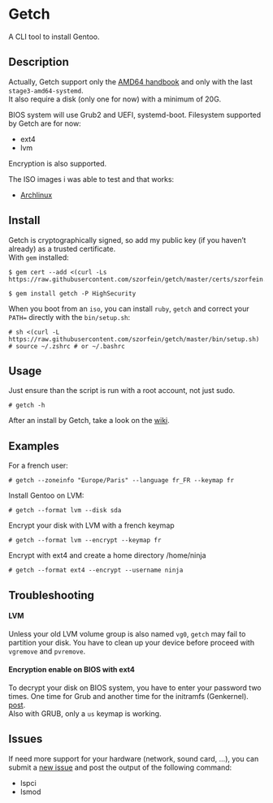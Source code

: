 # Getch
A CLI tool to install Gentoo.

## Description
Actually, Getch support only the [AMD64 handbook](https://wiki.gentoo.org/wiki/Handbook:AMD64) and only with the last `stage3-amd64-systemd`.  
It also require a disk (only one for now) with a minimum of 20G.  

BIOS system will use Grub2 and UEFI, systemd-boot. Filesystem supported by Getch are for now:
+ ext4
+ lvm

Encryption is also supported.

The ISO images i was able to test and that works:
+ [Archlinux](https://www.archlinux.org/download/)

## Install
Getch is cryptographically signed, so add my public key (if you haven’t already) as a trusted certificate.  
With `gem` installed:

    $ gem cert --add <(curl -Ls https://raw.githubusercontent.com/szorfein/getch/master/certs/szorfein.pem)

    $ gem install getch -P HighSecurity

When you boot from an `iso`, you can install `ruby`, `getch` and correct your `PATH=` directly with the `bin/setup.sh`:

    # sh <(curl -L https://raw.githubusercontent.com/szorfein/getch/master/bin/setup.sh)
    # source ~/.zshrc # or ~/.bashrc

## Usage
Just ensure than the script is run with a root account, not just sudo.

    # getch -h

After an install by Getch, take a look on the [wiki](https://github.com/szorfein/getch/wiki).

## Examples
For a french user:

    # getch --zoneinfo "Europe/Paris" --language fr_FR --keymap fr

Install Gentoo on LVM:

    # getch --format lvm --disk sda

Encrypt your disk with LVM with a french keymap

    # getch --format lvm --encrypt --keymap fr

Encrypt with ext4 and create a home directory /home/ninja

    # getch --format ext4 --encrypt --username ninja

## Troubleshooting

#### LVM
Unless your old LVM volume group is also named `vg0`, `getch` may fail to partition your disk. You have to clean up your device before proceed with `vgremove` and `pvremove`.

#### Encryption enable on BIOS with ext4
To decrypt your disk on BIOS system, you have to enter your password two times. One time for Grub and another time for the initramfs (Genkernel). [post](https://wiki.archlinux.org/index.php/GRUB#Encrypted_/boot).  
Also with GRUB, only a `us` keymap is working.

## Issues
If need more support for your hardware (network, sound card, ...), you can submit a [new issue](https://github.com/szorfein/getch/issues/new) and post the output of the following command:
+ lspci
+ lsmod
